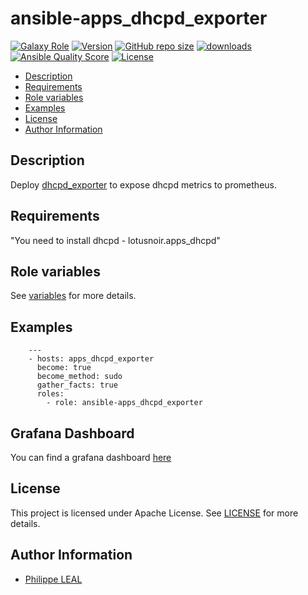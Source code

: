 # ansible-apps_dhcpd_exporter

[![Galaxy Role](https://img.shields.io/badge/galaxy-apps_dhcpd_exporter-purple?style=flat)](https://galaxy.ansible.com/lotusnoir/apps_dhcpd_exporter)
[![Version](https://img.shields.io/github/release/lotusnoir/ansible-apps_dhcpd_exporter.svg)](https://github.com/lotusnoir/ansible-apps_dhcpd_exporter/releases/latest)
[![GitHub repo size](https://img.shields.io/github/repo-size/lotusnoir/ansible-apps_dhcpd_exporter?color=orange&style=flat)](https://galaxy.ansible.com/lotusnoir/apps_dhcpd_exporter)
[![downloads](https://img.shields.io/ansible/role/d/52257)](https://galaxy.ansible.com/lotusnoir/apps_dhcpd_exporter)
[![Ansible Quality Score](https://img.shields.io/ansible/quality/52257)](https://galaxy.ansible.com/lotusnoir/apps_dhcpd_exporter)
[![License](https://img.shields.io/badge/license-Apache--2.0-brightgreen?style=flat)](https://opensource.org/licenses/Apache-2.0)

<!-- START doctoc generated TOC please keep comment here to allow auto update -->
<!-- DON'T EDIT THIS SECTION, INSTEAD RE-RUN doctoc TO UPDATE -->

- [Description](#description)
- [Requirements](#requirements)
- [Role variables](#role-variables)
- [Examples](#examples)
- [License](#license)
- [Author Information](#author-information)

<!-- END doctoc generated TOC please keep comment here to allow auto update -->

## Description

Deploy [dhcpd_exporter](https://github.com/atonkyra/dhcp-stats-prometheus) to expose dhcpd metrics to prometheus.
## Requirements

"You need to install dhcpd - lotusnoir.apps_dhcpd"


## Role variables

See [variables](/defaults/main.yml) for more details.

## Examples

        ---
        - hosts: apps_dhcpd_exporter
          become: true
          become_method: sudo
          gather_facts: true
          roles:
            - role: ansible-apps_dhcpd_exporter

## Grafana Dashboard

You can find a grafana dashboard [here](https://grafana.com/grafana/dashboards/13589)

## License

This project is licensed under Apache License. See [LICENSE](/LICENSE) for more details.

## Author Information

- [Philippe LEAL](https://github.com/lotusnoir)
